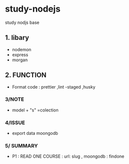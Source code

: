 # study-nodejs
study nodjs base 
 ## 1. libary
- nodemon
- express
- morgan
## 2. FUNCTION
- Format code : prettier ,lint -staged ,husky
### 3/NOTE
- model  + "s" =colection
### 4/ISSUE
- export data moongodb
### 5/ SUMMARY
- P1 : READ ONE COURSE : url:  slug , moongodb : findone